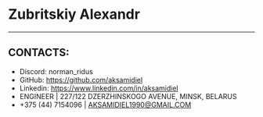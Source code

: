 # **Zubritskiy Alexandr**

****
## CONTACTS:

+ Discord: norman_ridus
+ GitHub: https://github.com/aksamidiel
+ Linkedin: https://www.linkedin.com/in/aksamidiel
+ ENGINEER | 227/122 DZERZHINSKOGO AVENUE, MINSK, BELARUS 
+ +375 (44) 7154096 | AKSAMIDIEL1990@GMAIL.COM